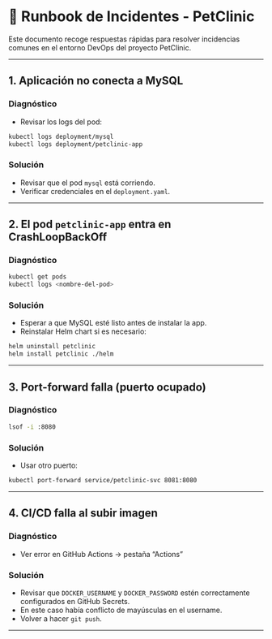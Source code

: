 # 🔧 Runbook de Incidentes - PetClinic

Este documento recoge respuestas rápidas para resolver incidencias comunes en el entorno DevOps del proyecto PetClinic.

---

## 1. Aplicación no conecta a MySQL

### Diagnóstico
- Revisar los logs del pod:
```bash
kubectl logs deployment/mysql
kubectl logs deployment/petclinic-app
```

### Solución
- Revisar que el pod `mysql` está corriendo.
- Verificar credenciales en el `deployment.yaml`.

---

## 2. El pod `petclinic-app` entra en CrashLoopBackOff

### Diagnóstico
```bash
kubectl get pods
kubectl logs <nombre-del-pod>
```

### Solución
- Esperar a que MySQL esté listo antes de instalar la app.
- Reinstalar Helm chart si es necesario:
```bash
helm uninstall petclinic
helm install petclinic ./helm
```

---

## 3. Port-forward falla (puerto ocupado)

### Diagnóstico
```bash
lsof -i :8080
```

### Solución
- Usar otro puerto:
```bash
kubectl port-forward service/petclinic-svc 8081:8080
```

---

## 4. CI/CD falla al subir imagen

### Diagnóstico
- Ver error en GitHub Actions → pestaña “Actions”

### Solución
- Revisar que `DOCKER_USERNAME` y `DOCKER_PASSWORD` estén correctamente configurados en GitHub Secrets.
- En este caso había conflicto de mayúsculas en el username.
- Volver a hacer `git push`.

---

